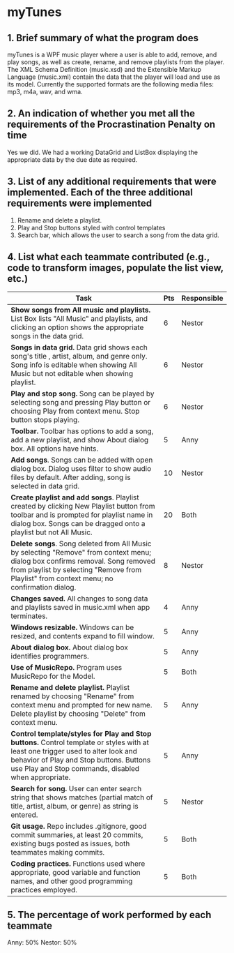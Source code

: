 # myTunes

## 1. Brief summary of what the program does
myTunes is a WPF music player where a user is able to add, remove, and play songs, as well as create, rename, and remove playlists from the player. The XML Schema Definition (music.xsd) and the Extensible Markup Language (music.xml) contain the data that the player will load and use as its model. Currently the supported formats are the following media files: mp3, m4a, wav, and wma.

## 2. An indication of whether you met all the requirements of the Procrastination Penalty on time
Yes we did. We had a working DataGrid and ListBox displaying the appropriate data by the due date as required.

## 3. List of any additional requirements that were implemented. Each of the three additional requirements were implemented
1. Rename and delete a playlist.
2. Play and Stop buttons styled with control templates
3. Search bar, which allows the user to search a song from the data grid.

## 4. List what each teammate contributed (e.g., code to transform images, populate the list view, etc.)

| Task | Pts | Responsible |
| ----------- | ----------- |-----------|
|**Show songs from All music and playlists.** List Box lists "All Music" and playlists, and clicking an option shows the appropriate songs in the data grid.| 6 |Nestor
|**Songs in data grid.** Data grid shows each song's title , artist, album, and genre only. Song info is editable when showing All Music but not editable when showing playlist.| 6 |Nestor
|**Play and stop song.** Song can be played by selecting song and pressing Play button or choosing Play from context menu. Stop button stops playing.| 6 |Nestor
|**Toolbar.** Toolbar has options to add a song, add a new playlist, and show About dialog box. All options have hints.| 5 |Anny
|**Add songs**. Songs can be added with open dialog box. Dialog uses filter to show audio files by default. After adding, song is selected in data grid.| 10 |Nestor
|**Create playlist and add songs**. Playlist created by clicking New Playlist button from toolbar and is prompted for playlist name in dialog box. Songs can be dragged onto a playlist but not All Music.| 20 | Both
|**Delete songs**. Song deleted from All Music by selecting "Remove" from context menu; dialog box confirms removal. Song removed from playlist by selecting "Remove from Playlist" from context menu; no confirmation dialog. | 8 |Nestor
|**Changes saved.** All changes to song data and playlists saved in music.xml when app terminates.| 4 |Anny
|**Windows resizable.** Windows can be resized, and contents expand to fill window.| 5 |Anny
|**About dialog box.** About dialog box identifies programmers.| 5 |Anny
|**Use of MusicRepo.** Program uses MusicRepo for the Model.| 5 |Both
|**Rename and delete playlist.** Playlist renamed by choosing "Rename" from context menu and prompted for new name. Delete playlist by choosing "Delete" from context menu.| 5 |Anny
|**Control template/styles for Play and Stop buttons.** Control template or styles with at least one trigger used to alter look and behavior of Play and Stop buttons. Buttons use Play and Stop commands, disabled when appropriate.| 5 |Anny
|**Search for song.** User can enter search string that shows matches (partial match of title, artist, album, or genre) as string is entered.| 5 |Nestor
|**Git usage.** Repo includes .gitignore, good commit summaries, at least 20 commits, existing bugs posted as issues, both teammates making commits.| 5 |Both
|**Coding practices.** Functions used where appropriate, good variable and function names, and other good programming practices employed.| 5 |Both


## 5. The percentage of work performed by each teammate
Anny: 50%
Nestor: 50%
